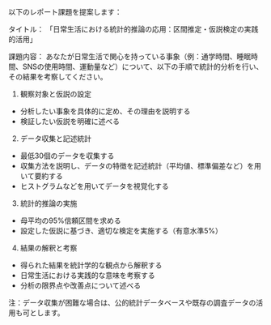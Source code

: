以下のレポート課題を提案します：

タイトル：
「日常生活における統計的推論の応用：区間推定・仮説検定の実践的活用」

課題内容：
あなたが日常生活で関心を持っている事象（例：通学時間、睡眠時間、SNSの使用時間、運動量など）について、以下の手順で統計的分析を行い、その結果を考察してください。

1. 観察対象と仮説の設定
- 分析したい事象を具体的に定め、その理由を説明する
- 検証したい仮説を明確に述べる

2. データ収集と記述統計
- 最低30個のデータを収集する
- 収集方法を説明し、データの特徴を記述統計（平均値、標準偏差など）を用いて要約する
- ヒストグラムなどを用いてデータを視覚化する

3. 統計的推論の実施
- 母平均の95%信頼区間を求める
- 設定した仮説に基づき、適切な検定を実施する（有意水準5%）

4. 結果の解釈と考察
- 得られた結果を統計学的な観点から解釈する
- 日常生活における実践的な意味を考察する
- 分析の限界点や改善点について述べる

注：データ収集が困難な場合は、公的統計データベースや既存の調査データの活用も可とします。